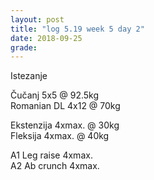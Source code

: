```yaml
---
layout: post
title: "log 5.19 week 5 day 2"
date: 2018-09-25
grade:
---
```


Istezanje

Čučanj 5x5 @ 92.5kg    
Romanian DL 4x12 @ 70kg    

Ekstenzija 4xmax. @ 30kg    
Fleksija 4xmax. @ 40kg       

A1 Leg raise 4xmax.  
A2 Ab crunch 4xmax.  
